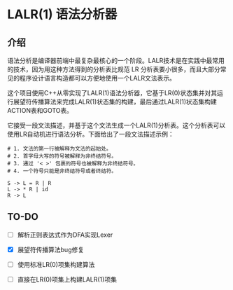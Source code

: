 # LALR(1) 语法分析器

## 介绍

语法分析是编译器前端中最复杂最核心的一个阶段。LALR技术是在实践中最常用的技术，因为用这种方法得到的分析表比规范 LR 分析表要小很多，而且大部分常见的程序设计语言构造都可以方便地使用一个LALR文法表示。

这个项目使用C++从零实现了LALR(1)语法分析器，它基于LR(0)状态集并对其运行展望符传播算法来完成LALR(1)状态集的构建，最后通过LALR(1)状态集构建ACTION表和GOTO表。

它接受一段文法描述，并基于这个文法生成一个LALR(1)分析表。这个分析表可以使用LR自动机进行语法分析。下面给出了一段文法描述示例：

``````bnf
# 1. 文法的第一行被解释为文法的起始处。
# 2. 首字母大写的符号被解释为非终结符号。
# 3. 通过 '< >' 包裹的符号也被解释为非终结符号。
# 4. 一个符号只能是非终结符号或者终结符。

S -> L = R | R
L -> * R | id
R -> L
``````

## TO-DO

- [ ] 解析正则表达式作为DFA实现Lexer
- [x] 展望符传播算法bug修复
- [ ] 使用标准LR(0)项集构建算法
- [ ] 直接在LR(0)项集上构建LALR(1)项集

